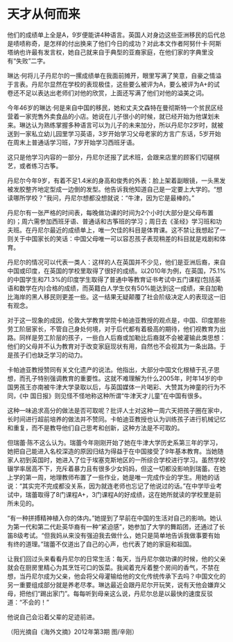# 天才从何而来

他们的成绩单上全是A，9岁便能讲4种语言。英国人对身边这些亚洲移民的后代总是啧啧称奇，是怎样的付出换来了他们今日的成功？对此本文作者阿努什卡·阿斯塔纳也许最有发言权，她自己就来自于典型的亚裔家庭，在他们家的字典里没有“失败”二字。 

琳达·何将儿子丹尼尔的一摞成绩单在我面前摊开，眼里写满了笑意，自豪之情溢于言表。丹尼尔显然在学校的表现极佳，这些要么被评为A，要么被评为A+的试卷还不足以表达出老师们对他的欣赏，上面还写满了他们对他的溢美之词。 

今年46岁的琳达·何是来自中国的移民，她和丈夫文森特在曼彻斯特一个贫民区经营着一家兜售外卖食品的小店。她说在儿子很小的时候，就已经开始为他谋划未来。琳达认为熟练掌握多种语言可以为儿子的未来加分，所以丹尼尔2岁时，就被送到一家私立幼儿园里学习英语，3岁开始学习父母老家的方言广东话，5岁开始在周末上普通话学习班，7岁开始学习西班牙语。 

这只是他学习内容的一部分，丹尼尔还报了武术班，会跟来店里的顾客们切磋棋艺，或者练习古筝。 

丹尼尔今年9岁，有着不足1.4米的身高和俊秀的外表：脸上架着副眼镜，一头黑发被发胶整齐地定型成一边倒的发型。他告诉我他知道自己是一定要上大学的。“想读哪所学校？”我问，丹尼尔想都没想就说：“牛津，因为它是最棒的。” 

丹尼尔有一张严格的时间表，每晚做功课的时间为2个小时(大部分是父母布置的)；周六需参加西班牙语、普通话和古筝班的学习；周日去《圣经》学习班和功夫班。在丹尼尔最近的成绩单上，唯一欠佳的科目是体育课。这不禁让我想起了一则关于中国家长的笑话：中国父母唯一可以容忍孩子表现稍差的科目就是戏剧和体育。 

丹尼尔的情况可以代表一类人：这样的人在英国并不少见，他们是亚洲后裔，来自中国或印度，在英国的学校里取得了很好的成绩。以2010年为例，在英国，75.1%的中国学生和71.3%的印度学生取得了普通中等教育证书考试中五门课程(包括英语和数学在内)合格的成绩，而英籍白人学生仅有50%能达到这一成绩，来自加勒比海岸的黑人移民则更差一些。这一结果无疑颠覆了社会阶级决定人的表现这一旧有观念。 

对于这一现象的成因，伦敦大学教育学院卡帕迪亚教授的观点是，中国、印度那些劳工阶层家长，不管自己身处何境，对于后代都有着极高的期待，他们视教育为出路。同样是劳工阶层的孩子，一些白人后裔或加勒比后裔就不会被灌输此类思想：他们的父母并不认为教育对于改变家庭现状有用，自然也不会视其为一条出路。于是孩子们也缺乏学习的动力。 

卡帕迪亚教授赞同有关文化遗产的说法。他指出，大部分中国文化根植于孔子思想，而孔子特别强调教育的重要性。这就不难理解为什么2005年，时年14岁的中国男孩王亦南被牛津大学录取以后，与英国媒体一片喝彩、大赞其为神童的行为不同，《中 国日报》则见怪不怪地称这种所谓“牛津天才儿童”在中国有很多。 

这种一味追求高分的做法是否可取呢？批评人士对这种一周六天把孩子圈在家中，长时间进行超前培养的做法并不赞同。卡帕迪亚教授也认为训练孩子进行机械记忆和重复，而不是教导他们自己思考和创新，这种方法是不可取的。 

但瑞蕾·陈不这么认为。瑞蕾今年刚刚开始了她在牛津大学历史系第三年的学习，她把自己能进入名校深造的原因归结为得益于在中国接受了9年基本教育。当她随家人初到英国时，她进入了位于埃塞克斯地区的一所综合学校进行学习。虽然学校辍学率居高不下，充斥着暴力且有很多少女妈妈，但这一切都没影响到瑞蕾。在她上学的第一周，地理教师布置了一些作业，她是唯一完成作业的学生。用她的话说：“其实完不完成都没关系，因为就连老师也忘记了他说过的话。”在中学毕业考试中，瑞蕾取得了8门课程A+，3门课程A的好成绩，这在她所就读的学校里是前所未见的。 

“有一种拼搏精神植入你的体内。”她提到了早前在中国的生活对自己的影响。她认为第一代和第二代赴英华裔有一种“紧迫感”，她参加了大学的舞蹈团，还通过了长笛8级考试。“但我妈从来没有强迫我去做什么，她只是简单地告诉我做事要有始有终的道理。”瑞蕾不仅道出了自己的心声，也代表了她的家庭和祖国。 

让我们回过头来看看丹尼尔的日常生活：每天，当丹尼尔做功课的时候，他的父亲就会在厨房里精心为其烹饪可口的饭菜。我闻着充斥着整个房间的香气，不禁在想，当丹尼尔成为父亲，他会将父母灌输给他的文化传统传承下去吗？中国文化的另一重要组成部分就是养老尽孝。琳达最近会跟丹尼尔开玩笑，说有天他会嫌弃父母，把他们“踢出家门”。每每听到母亲这么说，丹尼尔总是以最快的速度反驳道：“不会的！” 

他说自己会沿着父辈的足迹前进。 

（阳光摘自《海外文摘》2012年第3期 图/辛刚）